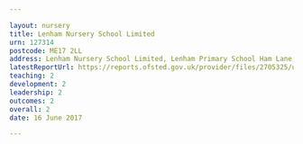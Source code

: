 ```yaml
---

layout: nursery
title: Lenham Nursery School Limited
urn: 127314
postcode: ME17 2LL
address: Lenham Nursery School Limited, Lenham Primary School Ham Lane, Lenham, MAIDSTONE, Kent, ME17 2LL
latestReportUrl: https://reports.ofsted.gov.uk/provider/files/2705325/urn/127314.pdf
teaching: 2
development: 2
leadership: 2
outcomes: 2
overall: 2
date: 16 June 2017

---
```

